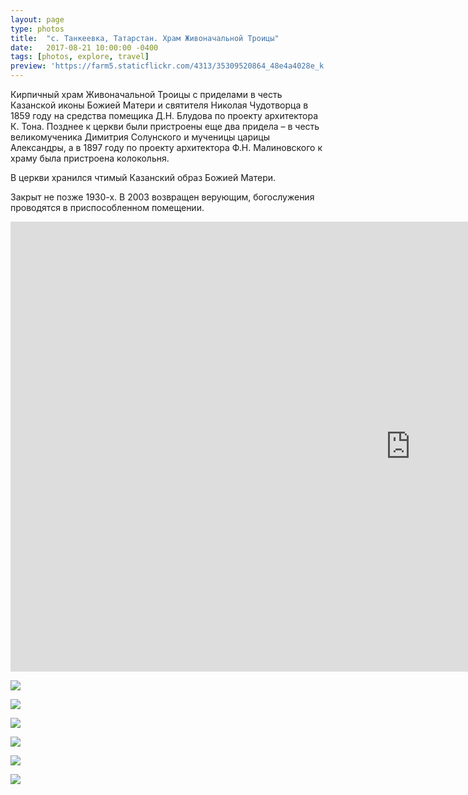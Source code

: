 ```yaml
---
layout: page
type: photos
title:  "с. Танкеевка, Татарстан. Храм Живоначальной Троицы"
date:   2017-08-21 10:00:00 -0400
tags: [photos, explore, travel]
preview: 'https://farm5.staticflickr.com/4313/35309520864_48e4a4028e_k.jpg'
---
```


Кирпичный храм Живоначальной Троицы с приделами в честь Казанской иконы Божией Матери и святителя Николая Чудотворца в 1859 году на средства помещика Д.Н. Блудова по проекту архитектора К. Тона. Позднее к церкви были пристроены еще два придела – в честь великомученика Димитрия Солунского и мученицы царицы Александры, а в 1897 году по проекту архитектора Ф.Н. Малиновского к храму была пристроена колокольня.

В церкви хранился чтимый Казанский образ Божией Матери.

Закрыт не позже 1930-х. В 2003 возвращен верующим, богослужения проводятся в приспособленном помещении.

<div class="post-iframe"><iframe width="1280" height="720" src="https://www.youtube.com/embed/6Yz6fI2XBKo?rel=0&amp;showinfo=0" frameborder="0" allowfullscreen=""></iframe></div>

![](https://farm5.staticflickr.com/4293/35342601573_f3610918dd_k.jpg)

![](https://farm5.staticflickr.com/4324/35309523504_f04a29834e_k.jpg)

![](https://farm5.staticflickr.com/4325/35342599823_d5924c4465_k.jpg)

![](https://farm5.staticflickr.com/4313/35309520864_48e4a4028e_k.jpg)

![](https://farm5.staticflickr.com/4306/35309518964_7f99c1a3c8_k.jpg)

![](https://farm5.staticflickr.com/4304/35342596623_f4dee74477_k.jpg)
